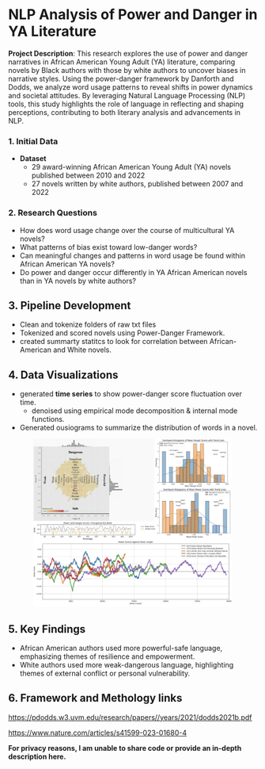 # NLP Analysis of Power and Danger in YA Literature
**Project Description**: This research explores the use of power and danger narratives in African American Young Adult (YA) literature, comparing novels by Black authors with those by white authors to uncover biases in narrative styles. Using the power-danger framework by Danforth and Dodds, we analyze word usage patterns to reveal shifts in power dynamics and societal attitudes. By leveraging Natural Language Processing (NLP) tools, this study highlights the role of language in reflecting and shaping perceptions, contributing to both literary analysis and advancements in NLP. 

### 1. Initial Data
- **Dataset**
    - 29 award-winning African American Young Adult (YA) novels published between 2010 and 2022
    - 27 novels written by white authors, published between 2007 and 2022

### 2. Research Questions
- How does word usage change over the course of multicultural YA novels?
- What patterns of bias exist toward low-danger words?
- Can meaningful changes and patterns in word usage be found within African American YA novels?
- Do power and danger occur differently in YA African American novels than in YA novels by white authors?


## 3. Pipeline Development 
- Clean and tokenize folders of raw txt files 
- Tokenized and scored novels using Power-Danger Framework.
- created summarty statitcs to look for correlation between African-American and White novels.


## 4. Data Visualizations
- generated **time series** to show power-danger score fluctuation over time.
    - denoised using empirical mode decomposition & internal mode functions.
- Generated ousiograms to summarize the distribution of words in a novel.

<p align="center">
<img src="images/Job portfolio.jpg" style="width: 80%;"/>
</p>

## 5. Key Findings
- African American authors used more powerful-safe language, emphasizing themes of resilience and empowerment.
- White authors used more weak-dangerous language, highlighting themes of external conflict or personal vulnerability.


## 6. Framework and Methology links
https://pdodds.w3.uvm.edu/research/papers//years/2021/dodds2021b.pdf

https://www.nature.com/articles/s41599-023-01680-4



**For privacy reasons, I am unable to share code or provide an in-depth description here.**
